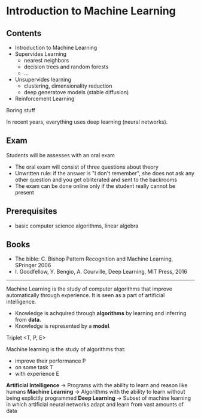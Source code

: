 # Introduction to Machine Learning

## Contents

- Introduction to Machine Learning
- Supervides Learning
  - nearest neighbors
  - decision trees and random forests
  - ...
- Unsupervides learning
  - clustering, dimensionality reduction
  - deep generatove models (stable diffusion)
- Reinforcement Learning

Boring stuff

In recent years, everything uses deep learning
(neural networks).

## Exam

Students will be assesses with an oral exam
- The oral exam will consist of three questions
  about theory
- Unwritten rule: if the answer is "I don't
  remember", she does not ask any other question
  and you get obliterated and sent to the
  backrooms
- The exam can be done online only if the student
  really cannot be present

## Prerequisites

- basic computer science algorithms, linear
  algebra

## Books

- The bible: C. Bishop Pattern Recognition and Machine Learning, SPringer 2006
- I. Goodfellow, Y. Bengio, A. Courville, Deep Learning, MIT Press, 2016

---

Machine Learning is the study of computer algorithms that improve
automatically through experience. It is seen as a part of artificial
intelligence.
- Knowledge is achquired through **algorithms** by learning and
  inferring from **data**.
- Knowledge is represented by a **model**.

Triplet <T, P, E>

Machine learning is the study of algorithms that:
- improve their performance P
- on some task T
- with experience E

**Artificial Intelligence** ->
	Programs with the ability to learn and reason like humans
  **Machine Learning** ->
	Algorithms with the ability to learn without being explicitly
	programmed
	**Deep Learning** ->
		Subset of machine learning in which artificial neural
		networks adapt and learn from vast amounts of data

